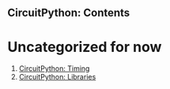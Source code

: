 ## CircuitPython: Contents
<!----------------------------------------------------------------------------->

# Uncategorized for now
<!----------------------------------------------------------------------------->
1. [CircuitPython: Timing](CktPy_Timing.md)
1. [CircuitPython: Libraries](CktPy_Libs.md)
